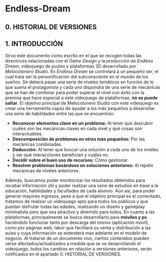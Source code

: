 # Endless-Dream

## 0. HISTORIAL DE VERSIONES

## 1. INTRODUCCIÓN 

Sirva este documento como escrito en el que se recogen todas las directrices relacionadas con el *Game Design* y la producción de *Endless Dream*, videojuego de puzles y plataformas 3D desarrollado por *Melocotonero Studio*.
En *Endless Dream* se controlará a un pequeño ser, el cual trata ser la personificación del subconsciente en el mundo de los sueños. Se deberá pasar una serie de niveles temáticos en función de lo que sueña el protagonista y cada uno dispondrá de una serie de mecánicas que se han de combinar para poder superar el nivel con éxito con la premisa que hace especial a este videojuego de plataformas, **no se puede saltar**.
El objetivo principal de Melocotonero Studio con este videojuego es crear una herramienta capaz de ayudar a los más pequeños a desarrollar una serie de habilidades entre las que se encuentran:
- **Reconocer elementos clave en un problema:** Al tener que descubrir cuáles son las mecánicas claves en cada nivel y qué cosas son interactuables.
- **Descomposición de problemas en otros más pequeños:** Por las mecánicas combinadas.
- **Deducción:** Al tener que buscar una solución a cada uno de los niveles y ver qué interacciones benefician y cuáles no.
- **Decidir sobre el buen uso de recursos:** Cómo gestionar.
- **Resolver problemas basándose en soluciones anteriores:** Al repetir mecánicas de niveles anteriores.

Además, buscamos poder monitorizar los resultados obtenidos para recabar información útil y poder realizar una serie de estudios en base a la educación, habilidades y facultades de cada alumno. Aún así, para poder generar mayores ingresos, pese a que el objetivo principal es el comentado, tratamos de realizar un videojuego apto para todos los públicos y que puedan disfrutar todas las edades, realizando un diseño y gameplay minimalista pero que sea atractivo y divertido para todos.
En cuanto a las plataformas, principalmente se busca desarrollarlo para **móviles y pc** haciéndolo funcionar tanto por descarga del mismo (aplicación móvil), como por páginas web, labor que facilitará su venta y distribución a las aulas y cuya información se extenderá más adelante en el modelo de negocio.
Al tratarse de un documento vivo, ciertos contenidos pueden verse afectados/actualizados a medida que se va desarrollando el videojuego, todos los cambios en relación a versiones anteriores, serán notificados en el apartado 0. HISTORIAL DE VERSIONES.

